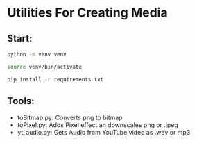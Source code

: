 # Utilities For Creating Media 

## Start:

```bash
python -m venv venv

source venv/bin/activate

pip install -r requirements.txt
```

## Tools:

- toBitmap.py: Converts png to bitmap
- toPixel.py: Adds Pixel effect an downscales png or .jpeg 
- yt_audio.py: Gets Audio from YouTube video as .wav or mp3 